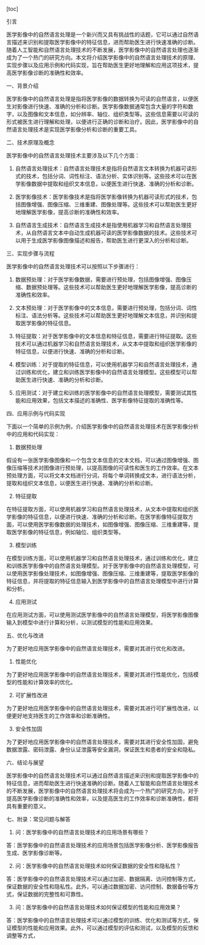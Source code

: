 
[toc]                    
                
                
引言

医学影像中的自然语言处理是一个新兴而又具有挑战性的话题，它可以通过自然语言描述来识别和提取医学影像中的特征信息，进而帮助医生进行快速准确的诊断。随着人工智能和自然语言处理技术的不断发展，医学影像中的自然语言处理也逐渐成为了一个热门的研究方向。本文将介绍医学影像中的自然语言处理技术的原理、实现步骤以及应用示例和代码实现，旨在帮助医生更好地理解和应用这项技术，提高医学影像诊断的准确性和效率。

一、背景介绍

医学影像中的自然语言处理是指将医学影像的数据转换为可读的自然语言，以便医生对影像进行快速、准确的分析和诊断。医学影像数据通常包含大量的字符和数字，以及图像和文本信息，如分辨率、轴位、组织类型等。这些信息需要以可读的形式被医生进行理解和处理，以便进行正确的诊断和治疗。因此，医学影像中的自然语言处理技术是实现医学影像分析和诊断的重要工具。

二、技术原理及概念

医学影像中的自然语言处理技术主要涉及以下几个方面：

1. 自然语言处理技术：自然语言处理技术是指将自然语言文本转换为机器可读形式的技术，包括分词、词性标注、语法分析、实体识别等。这些技术可以在医学影像数据中提取和组织文本信息，以便医生进行快速、准确的分析和诊断。

2. 医学影像技术：医学影像技术是指将医学影像转换为机器可读形式的技术，包括图像增强、图像压缩、三维重建、图像处理等。这些技术可以帮助医生更好地理解医学影像，提高诊断的准确性和效率。

3. 自然语言生成技术：自然语言生成技术是指使用机器学习和自然语言处理技术，从自然语言文本中自动生成机器可读的医学影像数据的技术。这些技术可以用于生成医学影像图像描述和报告，帮助医生进行更深入的分析和诊断。

三、实现步骤与流程

医学影像中的自然语言处理技术可以按照以下步骤进行：

1. 数据预处理：对于医学影像数据，需要进行预处理，包括图像增强、图像压缩、数据预处理等。这些技术可以帮助医生更好地理解医学影像，提高诊断的准确性和效率。

2. 文本预处理：对于医学影像中的文本信息，需要进行预处理，包括分词、词性标注、语法分析等。这些技术可以帮助医生更好地理解文本信息，并识别和提取医学影像的特征信息。

3. 特征提取：对于医学影像中的文本信息和特征信息，需要进行特征提取。这些技术可以通过机器学习和自然语言处理技术，从文本中提取和组织医学影像的特征信息，以便进行快速、准确的分析和诊断。

4. 模型训练：对于提取的特征信息，可以使用机器学习和自然语言处理技术，通过训练和优化，建立和训练医学影像中的自然语言处理模型。这些模型可以帮助医生进行快速、准确的分析和诊断。

5. 应用测试：对于建立和训练的医学影像中的自然语言处理模型，需要测试其性能和应用效果，包括文本描述的准确性、医学影像特征提取的准确性等。

四、应用示例与代码实现

下面以一个简单的示例为例，介绍医学影像中的自然语言处理技术在医学影像分析中的应用和代码实现：

1. 数据预处理

假设有一张医学影像图像和一个包含文本信息的文本文档，可以通过图像增强、图像压缩等技术对图像进行预处理，以提高图像的可读性和医生的工作效率。在文本预处理方面，可以将文本文档进行分词，将每个单词转换成文本，进行语法分析，提取和组织文本信息，以便医生进行快速、准确的分析和诊断。

2. 特征提取

在特征提取方面，可以使用机器学习和自然语言处理技术，从文本中提取和组织医学影像的特征信息，以便进行快速、准确的分析和诊断。在医学影像特征提取方面，可以使用医学影像数据的处理技术，如图像增强、图像压缩、三维重建等，提取医学影像的特征信息，例如轴位、组织类型等。

3. 模型训练

在模型训练方面，可以使用机器学习和自然语言处理技术，通过训练和优化，建立和训练医学影像中的自然语言处理模型。对于医学影像中的自然语言处理模型，可以使用医学影像处理技术，如图像增强、图像压缩、三维重建等，提取医学影像的特征信息，并将提取的特征信息输入到医学影像中的自然语言处理模型中进行计算和分析。

4. 应用测试

在应用测试方面，可以使用测试医学影像中的自然语言处理模型，将医学影像图像输入到模型中进行计算和分析，以测试模型的性能和应用效果。

五、优化与改进

为了更好地应用医学影像中的自然语言处理技术，需要对其进行优化和改进。

1. 性能优化

为了更好地应用医学影像中的自然语言处理技术，需要对其进行性能优化，包括模型的性能和计算效率的优化。

2. 可扩展性改进

为了更好地应用医学影像中的自然语言处理技术，需要对其进行可扩展性改进，以便更好地支持医生的工作效率和诊断准确性。

3. 安全性加固

为了更好地应用医学影像中的自然语言处理技术，需要对其进行安全性加固，避免数据泄露、密码泄露、身份认证泄露等安全漏洞，保证医生和患者的安全和隐私。

六、结论与展望

医学影像中的自然语言处理技术可以通过自然语言描述来识别和提取医学影像中的特征信息，进而帮助医生进行快速准确的诊断。随着人工智能和自然语言处理技术的不断发展，医学影像中的自然语言处理技术将会成为一个热门的研究方向，对于提高医学影像诊断的准确性和效率，以及提高医生的工作效率和诊断准确性，都将具有重要的意义。

七、附录：常见问题与解答

1. 问：医学影像中的自然语言处理技术的应用场景有哪些？

答：医学影像中的自然语言处理技术的应用场景包括医学影像分析、医学影像报告生成、医学影像诊断等。

2. 问：医学影像中的自然语言处理技术如何保证数据的安全性和隐私性？

答：医学影像中的自然语言处理技术可以通过加密、数据隔离、访问控制等方式，保证数据的安全性和隐私性。此外，可以通过数据加密、访问控制、数据备份等方式，保证数据的完整性和可靠性。

3. 问：医学影像中的自然语言处理技术如何保证模型的性能和应用效果？

答：医学影像中的自然语言处理技术可以通过模型的训练、优化和测试等方式，保证模型的性能和应用效果。此外，可以通过模型的评估和测试，以及模型的反馈和调整等方式，

